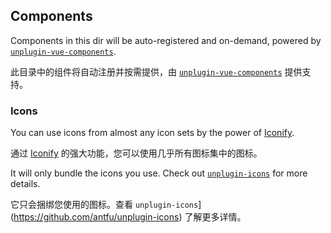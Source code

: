 ## Components

Components in this dir will be auto-registered and on-demand, powered by [`unplugin-vue-components`](https://github.com/antfu/unplugin-vue-components).

此目录中的组件将自动注册并按需提供，由 [`unplugin-vue-components`](https://github.com/antfu/unplugin-vue-components) 提供支持。

### Icons

You can use icons from almost any icon sets by the power of [Iconify](https://iconify.design/).

通过 [Iconify](https://iconify.design/) 的强大功能，您可以使用几乎所有图标集中的图标。

It will only bundle the icons you use. Check out [`unplugin-icons`](https://github.com/antfu/unplugin-icons) for more details.

它只会捆绑您使用的图标。查看 `unplugin-icons`](https://github.com/antfu/unplugin-icons) 了解更多详情。